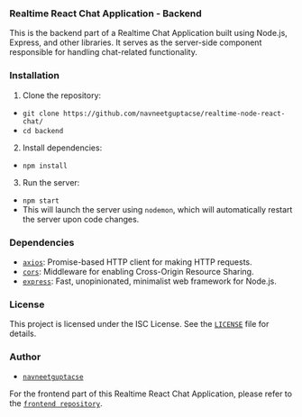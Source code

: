 ### Realtime React Chat Application - Backend

This is the backend part of a Realtime Chat Application built using Node.js, Express, and other libraries. It serves as the server-side component responsible for handling chat-related functionality.

### Installation

1. Clone the repository:
- `git clone https://github.com/navneetguptacse/realtime-node-react-chat/`
- `cd backend`

2. Install dependencies:
- `npm install`

3. Run the server:
- `npm start`
- This will launch the server using `nodemon`, which will automatically restart the server upon code changes.

### Dependencies

- [`axios`](https://www.npmjs.com/package/axios): Promise-based HTTP client for making HTTP requests.
- [`cors`](https://www.npmjs.com/package/cors): Middleware for enabling Cross-Origin Resource Sharing.
- [`express`](https://www.npmjs.com/package/express): Fast, unopinionated, minimalist web framework for Node.js.

### License

This project is licensed under the ISC License. See the [`LICENSE`](LICENSE) file for details.

### Author

- [`navneetguptacse`](https://github.com/navneetguptacse)


For the frontend part of this Realtime React Chat Application, please refer to the [`frontend repository`](https://github.com/navneetguptacse/realtime-node-react-chat/tree/main/frontend).